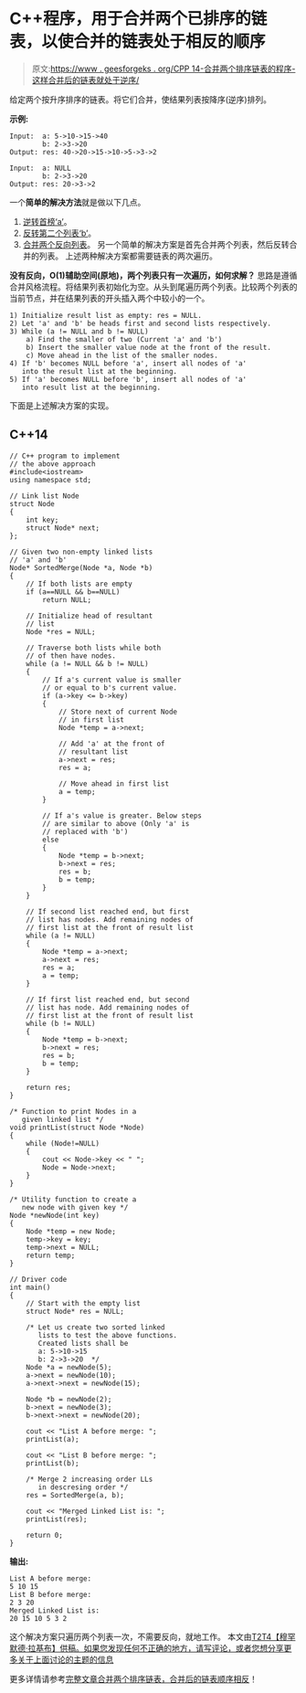 # C++程序，用于合并两个已排序的链表，以使合并的链表处于相反的顺序

> 原文:[https://www . geesforgeks . org/CPP 14-合并两个排序链表的程序-这样合并后的链表就处于逆序/](https://www.geeksforgeeks.org/cpp14-program-for-merging-two-sorted-linked-lists-such-that-merged-list-is-in-reverse-order/)

给定两个按升序排序的链表。将它们合并，使结果列表按降序(逆序)排列。

**示例:**

```
Input:  a: 5->10->15->40
        b: 2->3->20 
Output: res: 40->20->15->10->5->3->2

Input:  a: NULL
        b: 2->3->20 
Output: res: 20->3->2
```

一个**简单的解决方法**就是做以下几点。
1) [逆转首榜‘a’](https://www.geeksforgeeks.org/write-a-function-to-reverse-the-nodes-of-a-linked-list/)。
2) [反转第二个列表‘b’](https://www.geeksforgeeks.org/write-a-function-to-reverse-the-nodes-of-a-linked-list/)。
3) [合并两个反向列表](https://www.geeksforgeeks.org/merge-two-sorted-linked-lists/)。
另一个简单的解决方案是首先合并两个列表，然后反转合并的列表。
上述两种解决方案都需要链表的两次遍历。

**没有反向，O(1)辅助空间(原地)，两个列表只有一次遍历，如何求解？**
思路是遵循合并风格流程。将结果列表初始化为空。从头到尾遍历两个列表。比较两个列表的当前节点，并在结果列表的开头插入两个中较小的一个。

```
1) Initialize result list as empty: res = NULL.
2) Let 'a' and 'b' be heads first and second lists respectively.
3) While (a != NULL and b != NULL)
    a) Find the smaller of two (Current 'a' and 'b')
    b) Insert the smaller value node at the front of the result.
    c) Move ahead in the list of the smaller nodes. 
4) If 'b' becomes NULL before 'a', insert all nodes of 'a' 
   into the result list at the beginning.
5) If 'a' becomes NULL before 'b', insert all nodes of 'a' 
   into result list at the beginning. 
```

下面是上述解决方案的实现。

## C++14

```
// C++ program to implement 
// the above approach
#include<iostream>
using namespace std;

// Link list Node 
struct Node
{
    int key;
    struct Node* next;
};

// Given two non-empty linked lists 
// 'a' and 'b'
Node* SortedMerge(Node *a, Node *b)
{
    // If both lists are empty
    if (a==NULL && b==NULL) 
        return NULL;

    // Initialize head of resultant 
    // list
    Node *res = NULL;

    // Traverse both lists while both 
    // of then have nodes.
    while (a != NULL && b != NULL)
    {
        // If a's current value is smaller 
        // or equal to b's current value.
        if (a->key <= b->key)
        {
            // Store next of current Node
            // in first list
            Node *temp = a->next;

            // Add 'a' at the front of 
            // resultant list
            a->next = res;
            res = a;

            // Move ahead in first list
            a = temp;
        }

        // If a's value is greater. Below steps 
        // are similar to above (Only 'a' is
        // replaced with 'b')
        else
        {
            Node *temp = b->next;
            b->next = res;
            res = b;
            b = temp;
        }
    }

    // If second list reached end, but first 
    // list has nodes. Add remaining nodes of 
    // first list at the front of result list
    while (a != NULL)
    {
        Node *temp = a->next;
        a->next = res;
        res = a;
        a = temp;
    }

    // If first list reached end, but second 
    // list has node. Add remaining nodes of 
    // first list at the front of result list
    while (b != NULL)
    {
        Node *temp = b->next;
        b->next = res;
        res = b;
        b = temp;
    }

    return res;
}

/* Function to print Nodes in a 
   given linked list */
void printList(struct Node *Node)
{
    while (Node!=NULL)
    {
        cout << Node->key << " ";
        Node = Node->next;
    }
}

/* Utility function to create a 
   new node with given key */
Node *newNode(int key)
{
    Node *temp = new Node;
    temp->key = key;
    temp->next = NULL;
    return temp;
}

// Driver code
int main()
{
    // Start with the empty list 
    struct Node* res = NULL;

    /* Let us create two sorted linked 
       lists to test the above functions. 
       Created lists shall be
       a: 5->10->15
       b: 2->3->20  */
    Node *a = newNode(5);
    a->next = newNode(10);
    a->next->next = newNode(15);

    Node *b = newNode(2);
    b->next = newNode(3);
    b->next->next = newNode(20);

    cout << "List A before merge: ";
    printList(a);

    cout << "List B before merge: ";
    printList(b);

    /* Merge 2 increasing order LLs 
       in descresing order */
    res = SortedMerge(a, b);

    cout << "Merged Linked List is: ";
    printList(res);

    return 0;
}
```

**输出:**

```
List A before merge: 
5 10 15 
List B before merge: 
2 3 20 
Merged Linked List is: 
20 15 10 5 3 2 
```

这个解决方案只遍历两个列表一次，不需要反向，就地工作。
本文由[T2T4【穆罕默德·拉基布】供稿。如果您发现任何不正确的地方，请写评论，或者您想分享更多关于上面讨论的主题的信息](https://www.linkedin.com/in/mohammed-raqeeb-soudagar-951b345a) 

更多详情请参考[完整文章合并两个排序链表，合并后的链表顺序相反](https://www.geeksforgeeks.org/merge-two-sorted-linked-lists-such-that-merged-list-is-in-reverse-order/)！